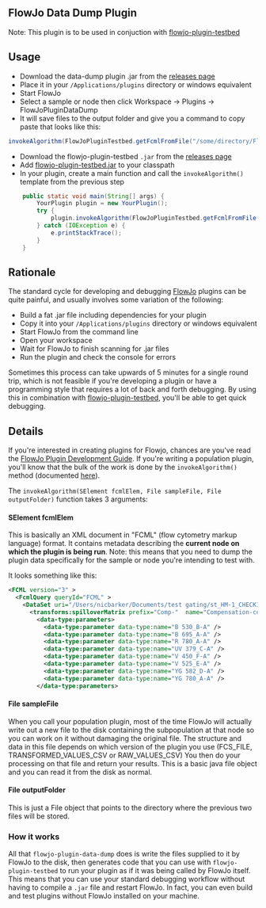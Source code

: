 ## FlowJo Data Dump Plugin

Note: This plugin is to be used in conjuction with [flowjo-plugin-testbed](https://github.com/nicbarker/flowjo-plugin-testbed)

## Usage
- Download the data-dump plugin .jar from the [releases page](https://github.com/nicbarker/flowjo-plugin-data-dump/releases)
- Place it in your `/Applications/plugins` directory or windows equivalent
- Start FlowJo
- Select a sample or node then click Workspace -> Plugins -> FlowJoPluginDataDump
- It will save files to the output folder and give you a command to copy paste that looks like this:
```Java
invokeAlgorithm(FlowJoPluginTestbed.getFcmlFromFile("/some/directory/FlowJo Plugin Data Dump/fcmlQueryElement.xml"), FlowJoPluginTestbed.createFileObject("/some/directory/FlowJo Plugin Data Dump/st_HM-1_CHECK192_001..ExtNode.csv"), FlowJoPluginTestbed.createFileObject("/some/directory/FlowJo Plugin Data Dump"));
```
- Download the flowjo-plugin-testbed `.jar` from the [releases page](https://github.com/nicbarker/flowjo-plugin-testbed/releases)
- Add [flowjo-plugin-testbed.jar](https://github.com/nicbarker/flowjo-plugin-testbed) to your classpath
- In your plugin, create a main function and call the `invokeAlgorithm()` template from the previous step
```Java
    public static void main(String[] args) {
        YourPlugin plugin = new YourPlugin();
        try {
            plugin.invokeAlgorithm(FlowJoPluginTestbed.getFcmlFromFile("/some/directory/FlowJo Plugin Data Dump/fcmlQueryElement.xml"), FlowJoPluginTestbed.createFileObject("/some/directory/FlowJo Plugin Data Dump/st_HM-1_CHECK192_001..ExtNode.csv"), FlowJoPluginTestbed.createFileObject("/some/directory/FlowJo Plugin Data Dump"));
        } catch (IOException e) {
            e.printStackTrace();
        }
    }
```

## Rationale
The standard cycle for developing and debugging [FlowJo](https://www.flowjo.com/) plugins can be quite painful, and usually involves some variation of the following:

- Build a fat .jar file including dependencies for your plugin
- Copy it into your `/Applications/plugins` directory or windows equivalent
- Start FlowJo from the command line
- Open your workspace
- Wait for FlowJo to finish scanning for .jar files
- Run the plugin and check the console for errors

Sometimes this process can take upwards of 5 minutes for a single round trip, which is not feasible if you're developing a plugin or have a programming style that requires a lot of back and forth debugging. By using this in combination with [flowjo-plugin-testbed](https://github.com/nicbarker/flowjo-plugin-testbed), you'll be able to get quick debugging.

## Details
If you're interested in creating plugins for Flowjo, chances are you've read the [FlowJo Plugin Development Guide](https://flowjollc.gitbooks.io/flowjo-plugin-developers-guide/content/).
If you're writing a population plugin, you'll know that the bulk of the work is done by the `invokeAlgorithm()` method (documented [here](https://flowjollc.gitbooks.io/flowjo-plugin-developers-guide/content/calculation_methods.html)).

The `invokeAlgorithm(SElement fcmlElem, File sampleFile, File outputFolder)` function takes 3 arguments:

#### SElement fcmlElem
This is basically an XML document in "FCML" (flow cytometry markup language) format. It contains metadata describing the __current node on which the plugin is being run__. Note: this means that you need to dump the plugin data specifically for the sample or node you're intending to test with.

It looks something like this:
```xml
<FCML version="3" >
  <FcmlQuery queryId="FCML" >
    <DataSet uri="/Users/nicbarker/Documents/test gating/st_HM-1_CHECK192_001.fcs" >
      <transforms:spilloverMatrix prefix="Comp-"  name="Compensation-copy"  editable="1"  color="#00ccff"  version="FlowJo-10.4"  status="FINALIZED"  transforms:id="ce3c3c11-eef9-4505-b2c6-54495cce1ac4"  suffix="" >
        <data-type:parameters>
          <data-type:parameter data-type:name="B 530_B-A" />
          <data-type:parameter data-type:name="B 695_A-A" />
          <data-type:parameter data-type:name="R 780_A-A" />
          <data-type:parameter data-type:name="UV 379_C-A" />
          <data-type:parameter data-type:name="V 450_F-A" />
          <data-type:parameter data-type:name="V 525_E-A" />
          <data-type:parameter data-type:name="YG 582_D-A" />
          <data-type:parameter data-type:name="YG 780_A-A" />
        </data-type:parameters>
```


#### File sampleFile
When you call your population plugin, most of the time FlowJo will actually write out a new file to the disk containing the subpopulation at that node so you can work on it without damaging the original file. The structure and data in this file depends on which version of the plugin you use (FCS_FILE, TRANSFORMED_VALUES_CSV or RAW_VALUES_CSV) You then do your processing on that file and return your results. This is a basic java file object and you can read it from the disk as normal.

#### File outputFolder
This is just a File object that points to the directory where the previous two files will be stored.


### How it works
All that `flowjo-plugin-data-dump` does is write the files supplied to it by FlowJo to the disk, then generates code that you can use with `flowjo-plugin-testbed` to run your plugin as if it was being called by FlowJo itself. This means that you can use your standard debugging workflow without having to compile a `.jar` file and restart FlowJo. In fact, you can even build and test plugins without FlowJo installed on your machine.
